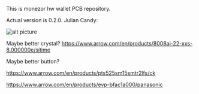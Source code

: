 This is monezor hw wallet PCB repository.

Actual version is 0.2.0. Julian Candy:

![alt picture](https://github.com/ivanahepjuk/sekura/blob/master/hardware/mcuderive/MONEZOR_0_2_0_Julian_Candy_Edition.png)



Maybe better crystal?
https://www.arrow.com/en/products/8008ai-22-xxs-8.000000e/sitime

Maybe better button?

https://www.arrow.com/en/products/pts525sm15smtr2lfs/ck

https://www.arrow.com/en/products/evp-bfac1a000/panasonic

